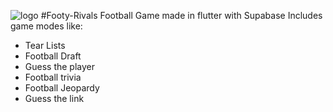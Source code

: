 ![logo](https://github.com/JonathanSecondGithub/Footy-Rivals/assets/117745295/edf5dbe4-b72c-47b5-92a3-99c36f90bf89)
#Footy-Rivals
Football Game made in flutter with Supabase
Includes game modes like:
- Tear Lists
- Football Draft
- Guess the player
- Football trivia
- Football Jeopardy
- Guess the link
